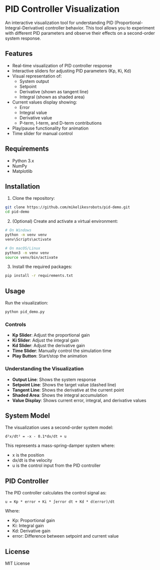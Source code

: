 # PID Controller Visualization

An interactive visualization tool for understanding PID (Proportional-Integral-Derivative) controller behavior. This tool allows you to experiment with different PID parameters and observe their effects on a second-order system response.

## Features

- Real-time visualization of PID controller response
- Interactive sliders for adjusting PID parameters (Kp, Ki, Kd)
- Visual representation of:
  - System output
  - Setpoint
  - Derivative (shown as tangent line)
  - Integral (shown as shaded area)
- Current values display showing:
  - Error
  - Integral value
  - Derivative value
  - P-term, I-term, and D-term contributions
- Play/pause functionality for animation
- Time slider for manual control

## Requirements

- Python 3.x
- NumPy
- Matplotlib

## Installation

1. Clone the repository:
```bash
git clone https://github.com/mikelikesrobots/pid-demo.git
cd pid-demo
```

2. (Optional) Create and activate a virtual environment:
```bash
# On Windows
python -m venv venv
venv\Scripts\activate

# On macOS/Linux
python3 -m venv venv
source venv/bin/activate
```

3. Install the required packages:
```bash
pip install -r requirements.txt
```

## Usage

Run the visualization:
```bash
python pid_demo.py
```

### Controls

- **Kp Slider**: Adjust the proportional gain
- **Ki Slider**: Adjust the integral gain
- **Kd Slider**: Adjust the derivative gain
- **Time Slider**: Manually control the simulation time
- **Play Button**: Start/stop the animation

### Understanding the Visualization

- **Output Line**: Shows the system response
- **Setpoint Line**: Shows the target value (dashed line)
- **Tangent Line**: Shows the derivative at the current point
- **Shaded Area**: Shows the integral accumulation
- **Value Display**: Shows current error, integral, and derivative values

## System Model

The visualization uses a second-order system model:
```
d²x/dt² = -x - 0.1*dx/dt + u
```

This represents a mass-spring-damper system where:
- x is the position
- dx/dt is the velocity
- u is the control input from the PID controller

## PID Controller

The PID controller calculates the control signal as:
```
u = Kp * error + Ki * ∫error dt + Kd * d(error)/dt
```

Where:
- Kp: Proportional gain
- Ki: Integral gain
- Kd: Derivative gain
- error: Difference between setpoint and current value

## License

MIT License

